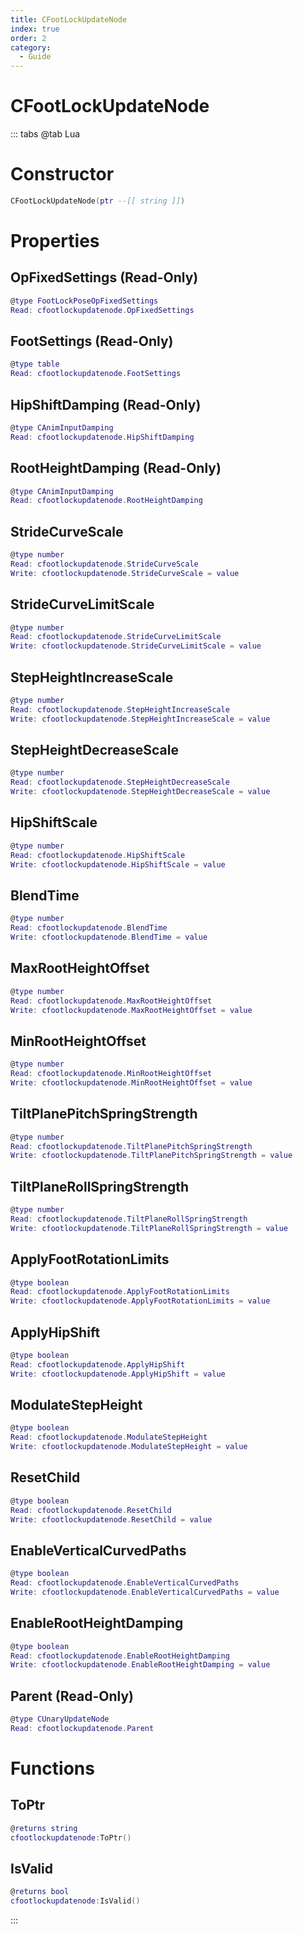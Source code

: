 ```yaml
---
title: CFootLockUpdateNode
index: true
order: 2
category:
  - Guide
---
```


# CFootLockUpdateNode

::: tabs
@tab Lua
# Constructor
```lua
CFootLockUpdateNode(ptr --[[ string ]])
```
# Properties
## OpFixedSettings (Read-Only)
```lua
@type FootLockPoseOpFixedSettings
Read: cfootlockupdatenode.OpFixedSettings
```
## FootSettings (Read-Only)
```lua
@type table
Read: cfootlockupdatenode.FootSettings
```
## HipShiftDamping (Read-Only)
```lua
@type CAnimInputDamping
Read: cfootlockupdatenode.HipShiftDamping
```
## RootHeightDamping (Read-Only)
```lua
@type CAnimInputDamping
Read: cfootlockupdatenode.RootHeightDamping
```
## StrideCurveScale 
```lua
@type number
Read: cfootlockupdatenode.StrideCurveScale
Write: cfootlockupdatenode.StrideCurveScale = value
```
## StrideCurveLimitScale 
```lua
@type number
Read: cfootlockupdatenode.StrideCurveLimitScale
Write: cfootlockupdatenode.StrideCurveLimitScale = value
```
## StepHeightIncreaseScale 
```lua
@type number
Read: cfootlockupdatenode.StepHeightIncreaseScale
Write: cfootlockupdatenode.StepHeightIncreaseScale = value
```
## StepHeightDecreaseScale 
```lua
@type number
Read: cfootlockupdatenode.StepHeightDecreaseScale
Write: cfootlockupdatenode.StepHeightDecreaseScale = value
```
## HipShiftScale 
```lua
@type number
Read: cfootlockupdatenode.HipShiftScale
Write: cfootlockupdatenode.HipShiftScale = value
```
## BlendTime 
```lua
@type number
Read: cfootlockupdatenode.BlendTime
Write: cfootlockupdatenode.BlendTime = value
```
## MaxRootHeightOffset 
```lua
@type number
Read: cfootlockupdatenode.MaxRootHeightOffset
Write: cfootlockupdatenode.MaxRootHeightOffset = value
```
## MinRootHeightOffset 
```lua
@type number
Read: cfootlockupdatenode.MinRootHeightOffset
Write: cfootlockupdatenode.MinRootHeightOffset = value
```
## TiltPlanePitchSpringStrength 
```lua
@type number
Read: cfootlockupdatenode.TiltPlanePitchSpringStrength
Write: cfootlockupdatenode.TiltPlanePitchSpringStrength = value
```
## TiltPlaneRollSpringStrength 
```lua
@type number
Read: cfootlockupdatenode.TiltPlaneRollSpringStrength
Write: cfootlockupdatenode.TiltPlaneRollSpringStrength = value
```
## ApplyFootRotationLimits 
```lua
@type boolean
Read: cfootlockupdatenode.ApplyFootRotationLimits
Write: cfootlockupdatenode.ApplyFootRotationLimits = value
```
## ApplyHipShift 
```lua
@type boolean
Read: cfootlockupdatenode.ApplyHipShift
Write: cfootlockupdatenode.ApplyHipShift = value
```
## ModulateStepHeight 
```lua
@type boolean
Read: cfootlockupdatenode.ModulateStepHeight
Write: cfootlockupdatenode.ModulateStepHeight = value
```
## ResetChild 
```lua
@type boolean
Read: cfootlockupdatenode.ResetChild
Write: cfootlockupdatenode.ResetChild = value
```
## EnableVerticalCurvedPaths 
```lua
@type boolean
Read: cfootlockupdatenode.EnableVerticalCurvedPaths
Write: cfootlockupdatenode.EnableVerticalCurvedPaths = value
```
## EnableRootHeightDamping 
```lua
@type boolean
Read: cfootlockupdatenode.EnableRootHeightDamping
Write: cfootlockupdatenode.EnableRootHeightDamping = value
```
## Parent (Read-Only)
```lua
@type CUnaryUpdateNode
Read: cfootlockupdatenode.Parent
```
# Functions
## ToPtr
```lua
@returns string
cfootlockupdatenode:ToPtr()
```
## IsValid
```lua
@returns bool
cfootlockupdatenode:IsValid()
```

:::